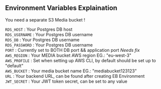 
## Environment Variables Explaination

You need a separate S3 Media bucket !

`RDS_HOST` : Your Postgres DB host  
`RDS_USERNAME` : Your Postgres DB username  
`RDS_DB` : Your Postgres DB username  
`RDS_PASSWORD` : Your Postgres DB username  
`PORT` : Currently set to BOTH DB port && application port *Needs fix*  
`AWS_REGION` : Your MEDIA bucket AWS region EG.: "eu-west-3"  
`AWS_PROFILE` : Set when setting up AWS CLI, by default should be set up to "default"  
`AWS_BUCKET` : Your media bucket name EG.: "mediabucket123123"  
`URL` : Your backend URL, can be found after creating EB Environment  
`JWT_SECRET` : Your JWT token secret, can be set to any value

